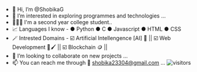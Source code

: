- 👋 Hi, I’m @ShobikaG
- 👀 I’m interested in exploring programmes and technologies ...
- 👩🏻‍🎓 I'm a second year college student..
- 📈 Languages I know -
            ● Python
            ● C
            ● Javascript
            ● HTML
            ● CSS
- 🪄 Intrested Domains -
            ☑️ Artificial Intellengence [AI] 🤖 ||
            ☑️ Web Development 🎨🖌️ ||
            ☑️ Blockchain 🪙 ||
- 💞️ I’m looking to collaborate on new projects  ...
- 📫 You can reach me through 📩 shobika23304@gmail.com ...
   ![visitors](https://visitor-badge.laobi.icu/badge?page_id=ShobikaG/ShobikaG)

<!---
ShobikaG/ShobikaG is a ✨ special ✨ repository because its `README.md` (this file) appears on your GitHub profile.
You can click the Preview link to take a look at your changes.
--->
